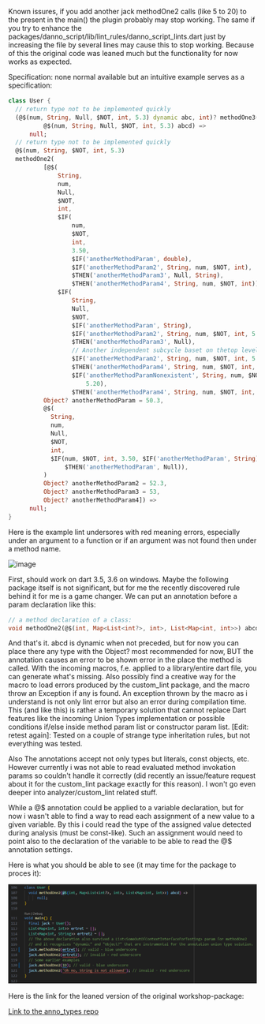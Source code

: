 Known issures, if you add another jack methodOne2 calls (like 5 to 20) to the present in the main() the plugin probably may stop working. The same if you try to enhance the packages/danno_script/lib/lint_rules/danno_script_lints.dart just by increasing the file by several lines may cause this to stop working. Because of this the original code was leaned much but the functionality for now works as expected.

Specification: none normal available but an intuitive example serves as a specification:
```dart
class User {
  // return type not to be implemented quickly
  (@$(num, String, Null, $NOT, int, 5.3) dynamic abc, int)? methodOne3(
          @$(num, String, Null, $NOT, int, 5.3) abcd) =>
      null;
  // return type not to be implemented quickly
  @$(num, String, $NOT, int, 5.3)
  methodOne2(
          [@$(
              String,
              num,
              Null,
              $NOT,
              int,
              $IF(
                  num,
                  $NOT,
                  int,
                  3.50,
                  $IF('anotherMethodParam', double),
                  $IF('anotherMethodParam2', String, num, $NOT, int),
                  $THEN('anotherMethodParam3', Null, String),
                  $THEN('anotherMethodParam4', String, num, $NOT, int)),
              $IF(
                  String,
                  Null,
                  $NOT,
                  $IF('anotherMethodParam', String),
                  $IF('anotherMethodParam2', String, num, $NOT, int, 5.20),
                  $THEN('anotherMethodParam3', Null),
                  // Another independent subcycle baset on thetop level $IF
                  $IF('anotherMethodParam2', String, num, $NOT, int, 5.20),
                  $THEN('anotherMethodParam4', String, num, $NOT, int, 2.20),
                  $IF('anotherMethodParamNonexistent', String, num, $NOT, int,
                      5.20),
                  $THEN('anotherMethodParam4', String, num, $NOT, int, 2.20)))
          Object? anotherMethodParam = 50.3,
          @$(
            String,
            num,
            Null,
            $NOT,
            int,
            $IF(num, $NOT, int, 3.50, $IF('anotherMethodParam', String),
                $THEN('anotherMethodParam', Null)),
          )
          Object? anotherMethodParam2 = 52.3,
          Object? anotherMethodParam3 = 53,
          Object? anotherMethodParam4]) =>
      null;
}
```
Here is the example lint undersores with red meaning errors, especially under an argument to a function or if an argument was not found then under a method name.

![image]([https://raw.githubusercontent.com/brilliapps/danno_script/main/assets/danno_script_1.jpg?raw=true](https://raw.githubusercontent.com/brilliapps/danno_script/main/assets/danno_script_1.jpg?raw=true))

First, should work on dart 3.5, 3.6 on windows. Maybe the following package itself is not significant, but for me the recently discovered rule behind it for me is a game changer. We can put an annotation before a param declaration like this:
```dart
// a method declaration of a class:
void methodOne2(@$(int, Map<List<int?>, int>, List<Map<int, int>>) abcd) => null;
```
And that's it. abcd is dynamic when not preceded, but for now you can place there any type with the Object? most recommended for now, BUT the annotation causes an error to be shown error in the place the method is called.
With the incoming macros, f.e. applied to a library/entire dart file, you can generate what's missing. Also possibly find a creative way for the macro to load errors produced by the custom_lint package, and the macro throw an Exception if any is found. An exception thrown by the macro as i understand is not only lint error but also an error during compilation time.
This (and like this) is rather a temporary solution that cannot replace Dart features like the incoming Union Types implementation or possible conditions if/else inside method param list or constructor param list.
[Edit: retest again]: Tested on a couple of strange type inheritation rules, but not everything was tested.

Also The annotations accept not only types but literals, const objects, etc. However currently i was not able to read evaluated method invokation params so couldn't handle it correctly (did recently an issue/feature request about it for the custom_lint package exactly for this reason). I won't go even deeper into analyzer/custom_lint related stuff.

While a @$ annotation could be applied to a variable declaration, but for now i wasn't able to find a way to read each assignment of a new value to a given variable. By this i could read the type of the assigned value detected during analysis (must be const-like). Such an assignment would need to point also to the declaration of the variable to be able to read the @$ annotation settings.

Here is what you should be able to see (it may time for the package to proces it):

![image](https://github.com/brilliapps/anno_types/blob/main/readmeasset/screenshotpart.png)

Here is the link for the leaned version of the original workshop-package:

[Link to the anno_types repo](https://github.com/brilliapps/anno_types)
